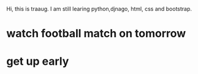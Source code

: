 Hi, this is traaug. I am still learing python,djnago, html, css and bootstrap.

# watch football match on tomorrow

# get up early

